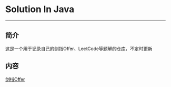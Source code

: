 # Solution In Java
- - -

## 简介
这是一个用于记录自己的剑指Offer、LeetCode等题解的仓库，不定时更新

## 内容
[剑指Offer](https://github.com/DanielLin07/interview/blob/master/notes/%E5%89%91%E6%8C%87Offer.md)
